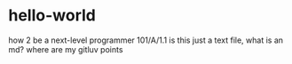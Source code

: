 # hello-world
how 2 be a next-level programmer 101/A/1.1
is this just a text file, what is an md? where are my gitluv points
